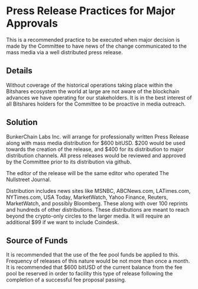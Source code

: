 Press Release Practices for Major Approvals
============================

This is a recommended practice to be executed when major decision is made by the Committee to have news of the change communicated to the mass media via a well distributed press release.

Details
-------

Without coverage of the historical operations taking place within the Bitshares ecosystem the world at large are not aware of the blockchain advances we have operating for our stakeholders. It is in the best interest of all Bitshares holders for the Committee to be proactive in media outreach.

Solution
---------

BunkerChain Labs Inc. will arrange for professionally written Press Release along with mass media distribution for $600 bitUSD. $200 would be used towards the creation of the release, and $400 for its distribution to major distribution channels. All press releases would be reviewed and approved by the Committee prior to its distribution via github. 

The editor of the release will be the same editor who operated The Nullstreet Journal. 

Distribution includes news sites like MSNBC, ABCNews.com, LATimes.com, NYTimes.com, USA Today, MarketWatch, Yahoo Finance, Reuters, MarketWatch, and possibly Bloomberg. These along with over 100 reprints and hundreds of other distributions. These distributions are meant to reach beyond the crypto-only circles to the larger media. It will require an additional $99 if we want to include Coindesk.

Source of Funds
---------

It is recommended that the use of the fee pool funds be applied to this. Frequency of releases of this nature would be not more than once a month. It is recommended that $600 bitUSD of the current balance from the fee pool be reserved in order to facility this type of release following the completion of a successful fee proposal passing. 


